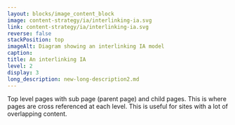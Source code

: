 ```yaml
---
layout: blocks/image_content_block
image: content-strategy/ia/interlinking-ia.svg
link: content-strategy/ia/interlinking-ia.svg
reverse: false
stackPosition: top
imageAlt: Diagram showing an interlinking IA model
caption: 
title: An interlinking IA
level: 2
display: 3
long_description: new-long-description2.md
---
```


Top level pages with sub page (parent page) and child pages. This is where pages are cross referenced at each level. This is useful for sites with a lot of overlapping content.
